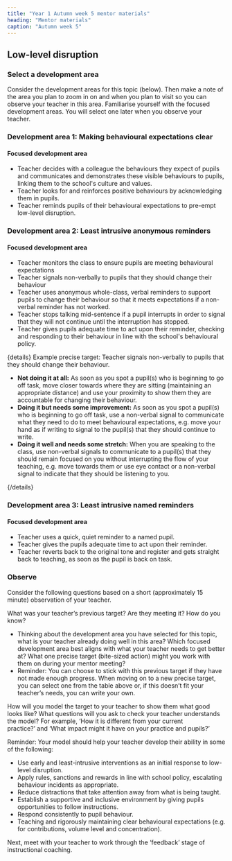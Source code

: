 ```yaml
---
title: "Year 1 Autumn week 5 mentor materials"
heading: "Mentor materials"
caption: "Autumn week 5"
---
```


## Low-level disruption

### Select a development area

Consider the development areas for this topic (below). Then make a note of the area you plan to zoom in on and when you plan to visit so you can observe your teacher in this area. Familiarise yourself with the focused development areas. You will select one later when you observe your teacher.

### Development area 1: Making behavioural expectations clear

#### Focused development area

- Teacher decides with a colleague the behaviours they expect of pupils and communicates and demonstrates these visible behaviours to pupils, linking them to the school's culture and values.
- Teacher looks for and reinforces positive behaviours by acknowledging them in pupils.
- Teacher reminds pupils of their behavioural expectations to pre-empt low-level disruption.  


### Development area 2: Least intrusive anonymous reminders

#### Focused development area

- Teacher monitors the class to ensure pupils are meeting behavioural expectations
- Teacher signals non-verbally to pupils that they should change their behaviour
- Teacher uses anonymous whole-class, verbal reminders to support pupils to change their behaviour so that it meets expectations if a non-verbal reminder has not worked.
- Teacher stops talking mid-sentence if a pupil interrupts in order to signal that they will not continue until the interruption has stopped.
- Teacher gives pupils adequate time to act upon their reminder, checking and responding to their behaviour in line with the school's behavioural policy.

{details}
Example precise target: Teacher signals non-verbally to pupils that they should change their behaviour.

- **Not doing it at all:** As soon as you spot a pupil(s) who is beginning to go off task, move closer towards where they are sitting (maintaining an appropriate distance) and use your proximity to show them they are accountable for changing their behaviour.
- **Doing it but needs some improvement:** As soon as you spot a pupil(s) who is beginning to go off task, use a non-verbal signal to communicate what they need to do to meet behavioural expectations, e.g. move your hand as if writing to signal to the pupil(s) that they should continue to write.
- **Doing it well and needs some stretch:** When you are speaking to the class, use non-verbal signals to communicate to a pupil(s) that they should remain focused on you without interrupting the flow of your teaching, e.g. move towards them or use eye contact or a non-verbal signal to indicate that they should be listening to you.

{/details}

### Development area 3: Least intrusive named reminders

#### Focused development area

- Teacher uses a quick, quiet reminder to a named pupil.<br/>
- Teacher gives the pupils adequate time to act upon their reminder.
- Teacher reverts back to the original tone and register and gets straight back to teaching, as soon as the pupil is back on task.

### Observe

Consider the following questions based on a short (approximately 15 minute) observation of your teacher.

What was your teacher’s previous target? Are they meeting it? How do you know?

- Thinking about the development area you have selected for this topic, what is your teacher already doing well in this area? Which focused development area best aligns with what your teacher needs to get better at? What one precise target (bite-sized action) might you work with them on during your mentor meeting?
- Reminder: You can choose to stick with this previous target if they have not made enough progress. When moving on to a new precise target, you can select one from the table above or, if this doesn’t fit your teacher’s needs, you can write your own.

How will you model the target to your teacher to show them what good looks like? What questions will you ask to check your teacher understands the model? For example, ‘How it is different from your current practice?’ and ‘What impact might it have on your practice and pupils?’

Reminder: Your model should help your teacher develop their ability in some of the following:

- Use early and least-intrusive interventions as an initial response to low-level disruption.
- Apply rules, sanctions and rewards in line with school policy, escalating behaviour incidents as appropriate.
- Reduce distractions that take attention away from what is being taught.
- Establish a supportive and inclusive environment by giving pupils opportunities to follow instructions.
- Respond consistently to pupil behaviour.
- Teaching and rigorously maintaining clear behavioural expectations (e.g. for contributions, volume level and concentration).

Next, meet with your teacher to work through the ‘feedback’ stage of instructional coaching.
